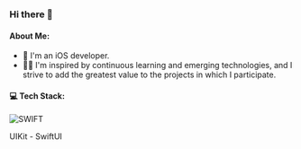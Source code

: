 ### Hi there 👋

<!--
- 🔭 I’m currently working on ...
- 🌱 I’m currently learning ...
- 👯 I’m looking to collaborate on ...
- 🤔 I’m looking for help with ...
- 💬 Ask me about ...
- 📫 How to reach me: ...
- ⚡ Fun fact: ...

![HTML](https://img.shields.io/badge/HTML5-E34F26?style=for-the-badge&logo=html5&logoColor=white) ![CSS3](https://img.shields.io/badge/CSS3-1572B6?style=for-the-badge&logo=css3&logoColor=white) ![CSS3](https://img.shields.io/badge/Sass-CC6699?style=for-the-badge&logo=sass&logoColor=white)
-->
#### About Me:
- 🌱 I'm an iOS developer.
- 👩‍💻 I'm inspired by continuous learning and emerging technologies, and I strive to add the greatest value to the projects in which I participate.
<!-- - 👩‍💻 Amazon Advertising Specialist (PPC and DSP). -->

<!--
#### 🌐 Socials:
[![LinkedIn](https://img.shields.io/badge/LinkedIn-0077B5?style=for-the-badge&logo=linkedin&logoColor=white)](https://www.linkedin.com/in/tatiana-mastykova-920642261)
-->
#### 💻 Tech Stack: 
![SWIFT](https://img.shields.io/badge/Swift-FA7343?style=for-the-badge&logo=swift&logoColor=white) 

UIKit - SwiftUI 




